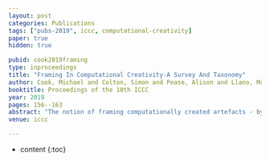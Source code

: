 ```yaml
---
layout: post
categories: Publications
tags: ["pubs-2019", iccc, computational-creativity]
paper: true
hidden: true

pubid: cook2019framing
type: inproceedings
title: "Framing In Computational Creativity-A Survey And Taxonomy"
author: Cook, Michael and Colton, Simon and Pease, Alison and Llano, Maria Teresa
booktitle: Proceedings of the 10th ICCC
year: 2019
pages: 156--163
abstract: "The notion of framing computationally created artefacts - by providing a narrative context for the actions and motivations of the software - is an important part of building computationally creative software. In this paper we provide the first survey of framing in computational creativity; we provide a taxonomy of framing elements, covering motivation, implementation and rendering; and we look at future directions for framing, as well as its importance for the field’s future."
venue: iccc

---
```


* content
{:toc}

